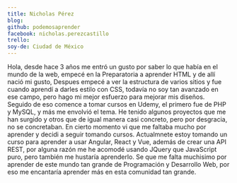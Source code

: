 ```yaml
---
title: Nicholas Pérez
blog: 
github: podemosaprender
facebook: nicholas.perezcastillo
trello: 
soy-de: Ciudad de México
---
```


Hola, desde hace 3 años me entró un gusto por saber lo que había en el mundo de la web, empecé en la Preparatoria a aprender HTML y de allí nació mi gusto,
Despues empecé a ver la estructura de varios sitios y fue cuando aprendí a darles estilo con CSS, todavía no soy tan avanzado en ese campo, pero hago mi mejor esfuerzo para mejorar mis diseños.
Seguido de eso comence a tomar cursos en Udemy, el primero fue de PHP y MySQL, y más me envolvió el tema.
He tenido algunos proyectos que me han surgido y otros que de igual manera casi concreto, pero por desgracia, no se concretaban.
En cierto momento vi que me faltaba mucho por aprender y decidi a seguir tomando cursos.
Actualmnete estoy tomando un curso para aprender a usar Angular, React y Vue, además de crear una API REST, por alguna razón me he acomodé usando JQuery que JavaScript puro, pero también me hustaría aprenderlo.
Se que me falta muchisimo por aprender de este mundo tan grande de Programación y Desarrollo Web, por eso me encantaría aprender más en esta comunidad tan grande.
